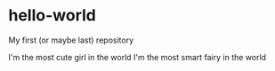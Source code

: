 # hello-world
My first (or maybe last) repository 

I'm the most cute girl in the world 
I'm the most smart fairy in the world 
